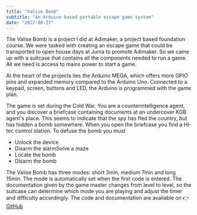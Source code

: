 ```yaml
---
title: "Valise Bomb"
subtitle: "An Arduino based portable escape game system"
date: "2022-08-27"
---
```

The Valise Bomb is a project I did at Adimaker, a project based foundation course. We were tasked with creating an escape game that could be transported to open house days at Junia to promote Adimaker. So we came up with a suitcase that contains all the components needed to run a game. All we need is access to mains power to start a game.

At the heart of the projects lies the Arduino MEGA, which offers more GPIO pins and expanded memory compared to the Arduino Uno. Connected to a keypad, screen, buttons and LED, the Arduino is programmed with the game plan.

The game is set during the Cold War. You are a counterintelligence agent, and you discover a briefcase containing documents at an undercover KGB agent's place. This seems to indicate that the spy has fled the country, but has hidden a bomb somewhere. When you open the briefcase you find a HI-tec control station.
To defuse the bomb you must

* Unlock the device
* Disarm the alarmSolve a maze
* Locate the bomb
* Disarm the bomb

The Valise Bomb has three modes: short 3min, medium 7min and long 15min. The mode is automatically set when the first code is entered. The documentation given by the game master changes from level to level, so the suitcase can determine which mode you are playing and adjust the timer and difficulty accordingly.
The code and documentation are available on 👉[GitHub](https://github.com/Redblockmasteur/valise-enigme)
